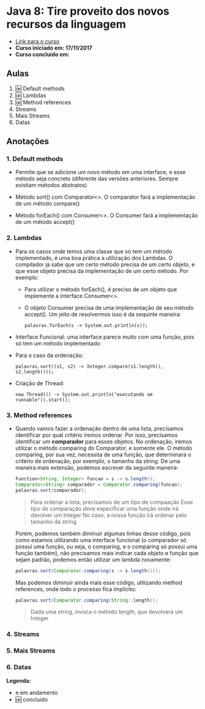 # Java 8: Tire proveito dos novos recursos da linguagem

- [Link para o curso](https://cursos.alura.com.br/course/java8-lambdas)
- **Curso iniciado em: 17/11/2017**
- **Curso concluído em:**

## Aulas

1. :ok: Default methods
2. :ok: Lambdas
3. :ok: Method references
4. Streams
5. Mais Streams
6. Datas

## Anotações

### 1. Default methods

- Permite que se adicione um novo método em uma interface, e esse método seja concreto (diferente das versões anteriores. Sempre existiam métodos abstratos)

- Método sort() com Comparator<>. O comparator fará a implementação de um método compare()

- Método forEach() com Consumer<>. O Consumer fará a implementação de um método accept()

### 2. Lambdas

- Para os casos onde temos uma classe que só tem um método implementado, é uma boa prática a utilização dos Lambdas. O compilador já sabe que um certo método precisa de um certo objeto, e que esse objeto precisa da implementação de um certo método. Por exemplo:

    - Para utilizar o método forEach(), é preciso de um objeto que implemente a interface Consumer<>.
    - O objeto Consumer precisa de uma implementação de seu método accept(). Um jeito de resolvermos isso é da sequinte maneira:
    
        ```palavras.forEach(s -> System.out.println(s));```

- Interface Funcional: uma interface parece muito com uma função, pois só tem um método implementado
- Para o caso da ordenação: 

  ```palavras.sort((s1, s2) -> Integer.compare(s1.length(), s2.length()));```

- Criação de Thread:
    
    ```new Thread(() -> System.out.println("executando um runnable")).start();```

### 3. Method references

- Quando vamos fazer a ordenação dentro de uma lista, precisamos identificar por qual critério iremos ordenar. Por isso, precisamos identificar um **comparador** para esses objetos. No ordenação, iremos utilizar o método comparing do Comparator, e somente ele. O método comparing, por sua vez, necessita de uma função, que determinará o critério de ordenação, por exemplo, o tamanho da string. De uma maneira mais extensão, podemos escrever da seguinte maneira:

    ```java
    Function<String, Integer> funcao = s -> s.length();
    Comparator<String> comparador = Comparator.comparing(funcao);
    palavras.sort(comparador);
    ```

    > Para ordenar a lista, precisamos de um tipo de compaação
    > Esse tipo de comparação deve especificar uma função onde irá devolver um Integer
    > No caso, a nossa função irá ordenar pelo tamanho da string

    Porém, podemos também diminuir algumas linhas desse código, pois como estamos utilizando uma interface funcional (o comparador só possui uma função, ou seja, o comparing, e o comparing só possui uma função também), não precisamos mais indicar cada objeto e função que sejam padrão, podemos então utilizar um lambda novamente:

    ```java
    palavras.sort(Comparator.comparing(s -> s.length()));
    ```

    Mas podemos diminuir ainda mais esse código, utilizando method references, onde todo o processo fica implícito:

    ```java
    palavras.sort(Comparator.comparing(String::length));
    ```

    > Dada uma string, invoca o método length, que devolverá um Integer

### 4. Streams

### 5. Mais Streams

### 6. Datas

**Legenda:**

- :on: em andamento
- :ok: concluído
